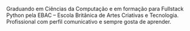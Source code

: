 Graduando em Ciências da Computação e em formação para Fullstack Python pela EBAC – Escola Britânica de Artes Criativas e Tecnologia. Profissional com perfil comunicativo e sempre gosta de aprender. 
